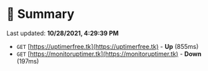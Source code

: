 # 📖 Summary
Last updated: **10/28/2021, 4:29:39 PM**

- `GET` [https://uptimerfree.tk](https://uptimerfree.tk) - **Up** (855ms)
- `GET` [https://monitoruptimer.tk](https://monitoruptimer.tk) - **Down** (197ms)
